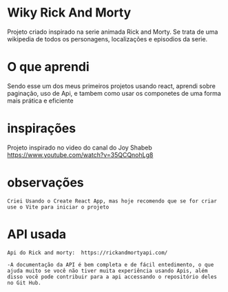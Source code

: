 # Wiky Rick And Morty

   Projeto criado inspirado na serie animada Rick and Morty. Se trata de uma wikipedia de todos os personagens, localizações e episodios da serie.

# O que aprendi
   Sendo esse um dos meus primeiros projetos usando react, aprendi sobre paginação, uso de Api, e tambem como usar os componetes de uma forma mais prática e eficiente

# inspirações
   Projeto inspirado no video do canal do Joy Shabeb https://www.youtube.com/watch?v=35QCQnohLg8

# observações
    Criei Usando o Create React App, mas hoje recomendo que se for criar use o Vite para iniciar o projeto

# API usada
    Api do Rick and morty:  https://rickandmortyapi.com/

    -A documentação da API é bem completa e de fácil entedimento, o que ajuda muito se você não tiver muita experiência usando Apis, além disso você pode contribuir para a api accessando o repositório deles no Git Hub.